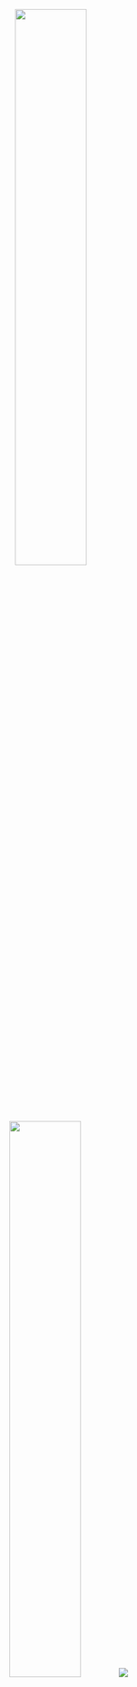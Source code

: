 <p align="center">
  <img height="50%" width="auto" src ="https://github-readme-stats.vercel.app/api?username=SEGAMU&show_icons=true&count_private=true&theme=dark&hide_border=true&bg_color=00000000&custom_title=Stats">
  
  <img height="50%" width="auto" src ="https://github-readme-stats.vercel.app/api/top-langs/?username=SEGAMU&layout=compact&hide_border=true&theme=dark&bg_color=00000000&langs_count=5">
  
  <img src ="https://github-readme-streak-stats.herokuapp.com?user=SEGAMU&theme=great-gatsby&hide_border=true&background=00000000">
</p>

<!--
**SEGAMU/SEGAMU** is a ✨ _special_ ✨ repository because its `README.md` (this file) appears on your GitHub profile.

Here are some ideas to get you started:

- 🔭 I’m currently working on ...
- 🌱 I’m currently learning ...
- 👯 I’m looking to collaborate on ...
- 🤔 I’m looking for help with ...
- 💬 Ask me about ...
- 📫 How to reach me: ...
- 😄 Pronouns: ...
- ⚡ Fun fact: ...
-->
